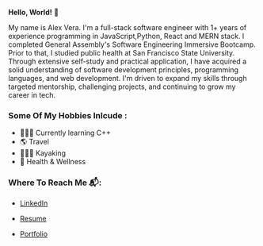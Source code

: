 
**Hello, World!** 👋

My name is Alex Vera. I'm a full-stack software engineer with 1+ years of experience programming in JavaScript,Python, React and MERN stack. I completed General Assembly's Software Engineering Immersive Bootcamp. Prior to that, I studied public health at San Francisco State University. Through extensive self-study and practical application, I have acquired a solid understanding of software development principles, programming languages, and web development. I'm driven to expand my skills through targeted mentorship, challenging projects, and continuing to grow my career in tech.


 
### Some Of My Hobbies Inlcude :

- 👩🏻‍💻 Currently learning C++
- 🌎 Travel
- 🚣🏻‍♀️ Kayaking
- 🌱 Health & Wellness


  
### Where To Reach Me 📬: 

- <a href="https://www.linkedin.com/in/alexandra-vera" target="_blank">LinkedIn</a>

- [Resume](https://drive.google.com/file/d/1tF6S3Uf4FJCzA-OM0DVbKrDmsf2j2K09/view?usp=sharing)
  
- [Portfolio](https://alexvera1.github.io)


<!---
alexvera1/alexvera1 is a ✨ special ✨ repository because its `README.md` (this file) appears on your GitHub profile.
You can click the Preview link to take a look at your changes.
--->
